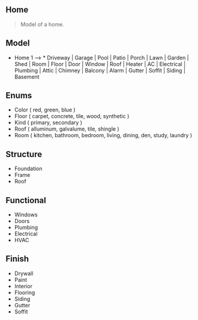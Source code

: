 Home
----
>Model of a home.

Model
-----
* Home 1 --> * Driveway | Garage | Pool | Patio | Porch | Lawn | Garden | Shed | Room |
               Floor | Door | Window | Roof | Heater | AC | Electrical | Plumbing | Attic |
               Chimney | Balcony | Alarm | Gutter | Soffit | Siding | Basement

Enums
-----
* Color ( red, green, blue )
* Floor ( carpet, concrete, tile, wood, synthetic )
* Kind ( primary, secondary )
* Roof ( alluminum, galvalume, tile, shingle )
* Room ( kitchen, bathroom, bedroom, living, dining, den, study, laundry )

Structure
---------
* Foundation
* Frame
* Roof

Functional
----------
* Windows
* Doors
* Plumbing
* Electrical
* HVAC

Finish
------
* Drywall
* Paint
* Interior
* Flooring
* Siding
* Gutter
* Soffit